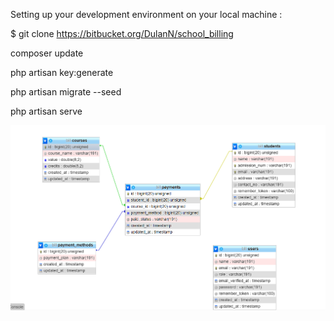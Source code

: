 Setting up your development environment on your local machine :

$ git clone https://bitbucket.org/DulanN/school_billing

composer update

php artisan key:generate

php artisan migrate --seed

php artisan serve

![](public/img/eer.PNG)
